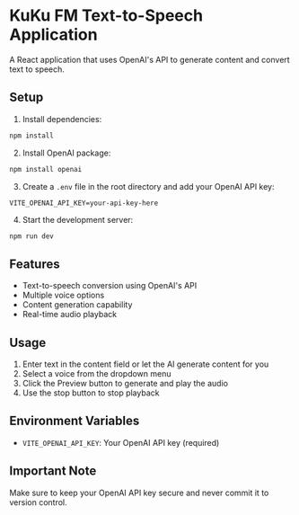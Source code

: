 # KuKu FM Text-to-Speech Application

A React application that uses OpenAI's API to generate content and convert text to speech.

## Setup

1. Install dependencies:
```bash
npm install
```

2. Install OpenAI package:
```bash
npm install openai
```

3. Create a `.env` file in the root directory and add your OpenAI API key:
```
VITE_OPENAI_API_KEY=your-api-key-here
```

4. Start the development server:
```bash
npm run dev
```

## Features

- Text-to-speech conversion using OpenAI's API
- Multiple voice options
- Content generation capability
- Real-time audio playback

## Usage

1. Enter text in the content field or let the AI generate content for you
2. Select a voice from the dropdown menu
3. Click the Preview button to generate and play the audio
4. Use the stop button to stop playback

## Environment Variables

- `VITE_OPENAI_API_KEY`: Your OpenAI API key (required)

## Important Note

Make sure to keep your OpenAI API key secure and never commit it to version control.